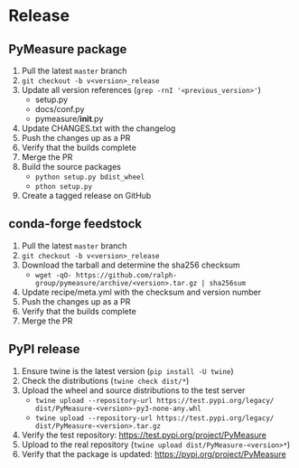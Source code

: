 # Release

## PyMeasure package

1. Pull the latest `master` branch
2. `git checkout -b v<version>_release`
3. Update all version references (`grep -rnI '<previous_version>'`)
    - setup.py
    - docs/conf.py
    - pymeasure/__init__.py
4. Update CHANGES.txt with the changelog
5. Push the changes up as a PR
6. Verify that the builds complete
7. Merge the PR
8. Build the source packages
    - `python setup.py bdist_wheel`
    - `pthon setup.py`
9. Create a tagged release on GitHub

## conda-forge feedstock

1. Pull the latest `master` branch
2. `git checkout -b v<version>_release`
3. Download the tarball and determine the sha256 checksum
    - `wget -qO- https://github.com/ralph-group/pymeasure/archive/<version>.tar.gz | sha256sum`
4. Update recipe/meta.yml with the checksum and version number
5. Push the changes up as a PR
6. Verify that the builds complete
7. Merge the PR

## PyPI release

1. Ensure twine is the latest version (`pip install -U twine`)
2. Check the distributions (`twine check dist/*`)
3. Upload the wheel and source distributions to the test server
    - `twine upload --repository-url https://test.pypi.org/legacy/ dist/PyMeasure-<version>-py3-none-any.whl`
    - `twine upload --repository-url https://test.pypi.org/legacy/ dist/PyMeasure-<version>.tar.gz`
4. Verify the test repository: https://test.pypi.org/project/PyMeasure
5. Upload to the real repository (`twine upload dist/PyMeasure-<version>*`)
6. Verify that the package is updated: https://pypi.org/project/PyMeasure
